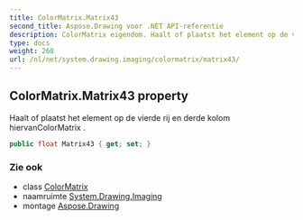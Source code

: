 ```yaml
---
title: ColorMatrix.Matrix43
second_title: Aspose.Drawing voor .NET API-referentie
description: ColorMatrix eigendom. Haalt of plaatst het element op de vierde rij en derde kolom hiervanColorMatrix .
type: docs
weight: 260
url: /nl/net/system.drawing.imaging/colormatrix/matrix43/
---
```

## ColorMatrix.Matrix43 property

Haalt of plaatst het element op de vierde rij en derde kolom hiervanColorMatrix .

```csharp
public float Matrix43 { get; set; }
```

### Zie ook

* class [ColorMatrix](../)
* naamruimte [System.Drawing.Imaging](../../colormatrix/)
* montage [Aspose.Drawing](../../../)


